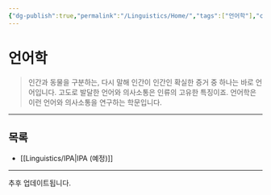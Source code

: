 ```yaml
---
{"dg-publish":true,"permalink":"/Linguistics/Home/","tags":["언어학"],"created":"2024-04-05T17:39:49.766+09:00","updated":"2024-05-28T17:10:02.925+09:00"}
---
```



# 언어학

> 인간과 동물을 구분하는, 다시 말해 인간이 인간인 확실한 증거 중 하나는 바로 언어입니다. 고도로 발달한 언어와 의사소통은 인류의 고유한 특징이죠. 언어학은 이런 언어와 의사소통을 연구하는 학문입니다. 

---

## 목록

+ [[Linguistics/IPA\|IPA (예정)]]

---
추후 업데이트됩니다.